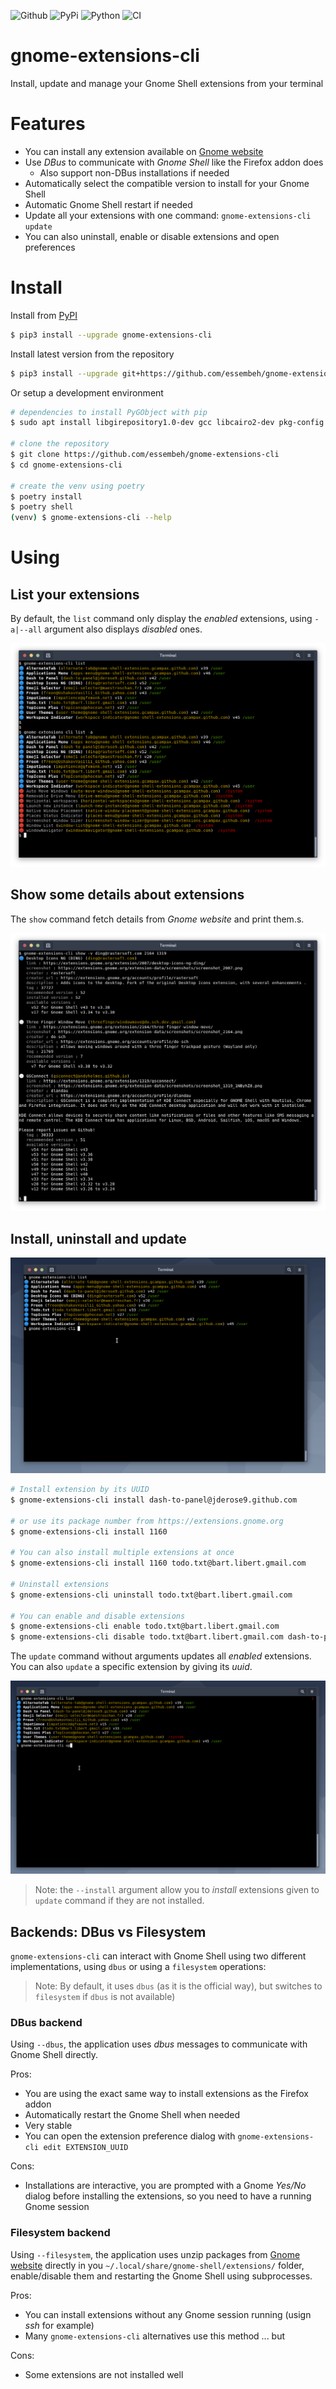 ![Github](https://img.shields.io/github/tag/essembeh/gnome-extensions-cli.svg)
![PyPi](https://img.shields.io/pypi/v/gnome-extensions-cli.svg)
![Python](https://img.shields.io/pypi/pyversions/gnome-extensions-cli.svg)
![CI](https://github.com/essembeh/gnome-extensions-cli/actions/workflows/poetry.yml/badge.svg)

# gnome-extensions-cli

Install, update and manage your Gnome Shell extensions from your terminal

# Features

- You can install any extension available on [Gnome website](https://extensions.gnome.org)
- Use _DBus_ to communicate with _Gnome Shell_ like the Firefox addon does
  - Also support non-DBus installations if needed
- Automatically select the compatible version to install for your Gnome Shell
- Automatic Gnome Shell restart if needed
- Update all your extensions with one command: `gnome-extensions-cli update`
- You can also uninstall, enable or disable extensions and open preferences

# Install

Install from [PyPI](https://pypi.org/project/gnome-extensions-cli/)

```sh
$ pip3 install --upgrade gnome-extensions-cli
```

Install latest version from the repository

```sh
$ pip3 install --upgrade git+https://github.com/essembeh/gnome-extensions-cli
```

Or setup a development environment

```sh
# dependencies to install PyGObject with pip
$ sudo apt install libgirepository1.0-dev gcc libcairo2-dev pkg-config python3-dev gir1.2-gtk-3.0

# clone the repository
$ git clone https://github.com/essembeh/gnome-extensions-cli
$ cd gnome-extensions-cli

# create the venv using poetry
$ poetry install
$ poetry shell
(venv) $ gnome-extensions-cli --help
```

# Using

## List your extensions

By default, the `list` command only display the _enabled_ extensions, using `-a|--all` argument also displays _disabled_ ones.

![gnome-extensions-cli list](images/list.png)

## Show some details about extensions

The `show` command fetch details from _Gnome website_ and print them.s.

![gnome-extensions-cli show](images/show.png)

## Install, uninstall and update

![gnome-extensions-cli install](images/install.gif)

```sh
# Install extension by its UUID
$ gnome-extensions-cli install dash-to-panel@jderose9.github.com

# or use its package number from https://extensions.gnome.org
$ gnome-extensions-cli install 1160

# You can also install multiple extensions at once
$ gnome-extensions-cli install 1160 todo.txt@bart.libert.gmail.com

# Uninstall extensions
$ gnome-extensions-cli uninstall todo.txt@bart.libert.gmail.com

# You can enable and disable extensions
$ gnome-extensions-cli enable todo.txt@bart.libert.gmail.com
$ gnome-extensions-cli disable todo.txt@bart.libert.gmail.com dash-to-panel@jderose9.github.com
```

The `update` command without arguments updates all _enabled_ extensions.
You can also `update` a specific extension by giving its _uuid_.

![gnome-extensions-cli update](images/update.gif)

> Note: the `--install` argument allow you to _install_ extensions given to `update` command if they are not installed.

## Backends: DBus vs Filesystem

`gnome-extensions-cli` can interact with Gnome Shell using two different implementations, using `dbus` or using a `filesystem` operations:

> Note: By default, it uses `dbus` (as it is the official way), but switches to `filesystem` if `dbus` is not available)

### DBus backend

Using `--dbus`, the application uses _dbus_ messages to communicate with Gnome Shell directly.

Pros:

- You are using the exact same way to install extensions as the Firefox addon
- Automatically restart the Gnome Shell when needed
- Very stable
- You can open the extension preference dialog with `gnome-extensions-cli edit EXTENSION_UUID`

Cons:

- Installations are interactive, you are prompted with a Gnome _Yes/No_ dialog before installing the extensions, so you need to have a running Gnome session

### Filesystem backend

Using `--filesystem`, the application uses unzip packages from [Gnome website](https://extensions.gnome.org) directly in you `~/.local/share/gnome-shell/extensions/` folder, enable/disable them and restarting the Gnome Shell using subprocesses.

Pros:

- You can install extensions without any Gnome session running (usign _ssh_ for example)
- Many `gnome-extensions-cli` alternatives use this method ... but

Cons:

- Some extensions are not installed well
